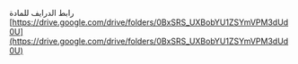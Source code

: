 رابط الدرايف للمادة
[https://drive.google.com/drive/folders/0BxSRS_UXBobYU1ZSYmVPM3dUd0U](https://drive.google.com/drive/folders/0BxSRS_UXBobYU1ZSYmVPM3dUd0U)
